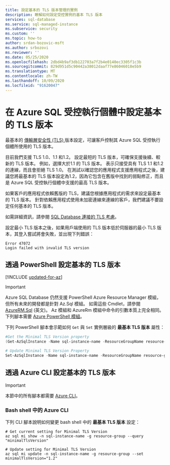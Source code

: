 ```yaml
---
title: 設定基本的 TLS 版本管理的實例
description: 瞭解如何設定受控實例的基本 TLS 版本
services: sql-database
ms.service: sql-managed-instance
ms.subservice: security
ms.custom: ''
ms.topic: how-to
author: srdan-bozovic-msft
ms.author: srbozovi
ms.reviewer: ''
ms.date: 05/25/2020
ms.openlocfilehash: 2dbd4b9af3db122703a7f2b4e0140ec3305f1c3b
ms.sourcegitcommit: 829d951d5c90442a38012daaf77e86046018e5b9
ms.translationtype: MT
ms.contentlocale: zh-TW
ms.lasthandoff: 10/09/2020
ms.locfileid: "91620047"
---
```

# <a name="configure-minimal-tls-version-in-azure-sql-managed-instance"></a>在 Azure SQL 受控執行個體中設定基本的 TLS 版本
最基本的 [傳輸層安全性 (TLS) ](https://support.microsoft.com/help/3135244/tls-1-2-support-for-microsoft-sql-server) 版本設定，可讓客戶控制其 Azure SQL 受控執行個體所使用的 TLS 版本。

目前我們支援 TLS 1.0、1.1 和1.2。 設定最短的 TLS 版本，可確保支援後續、較新的 TLS 版本。 例如，選擇大於1.1 的 TLS 版本。 表示只接受具有 TLS 1.1 和1.2 的連線，而且會拒絕 TLS 1.0。 在測試以確認您的應用程式支援應用程式之後，建議您將最基本的 TLS 版本設定為1.2，因為它包含在舊版中找到的弱點修正，而且是 Azure SQL 受控執行個體中支援的最高 TLS 版本。

如果客戶的應用程式依賴舊版的 TLS，建議您根據應用程式的需求來設定最基本的 TLS 版本。 針對依賴應用程式使用未加密連線來連線的客戶，我們建議不要設定任何基本的 TLS 版本。 

如需詳細資訊，請參閱 [SQL Database 連接的 TLS 考慮](../database/connect-query-content-reference-guide.md#tls-considerations-for-database-connectivity)。

設定最小 TLS 版本之後，如果用戶端使用的 TLS 版本低於伺服器的最小 TLS 版本，其登入嘗試將會失敗，並出現下列錯誤：

```output
Error 47072
Login failed with invalid TLS version
```

## <a name="set-minimal-tls-version-via-powershell"></a>透過 PowerShell 設定基本的 TLS 版本

[!INCLUDE [updated-for-az](../../../includes/updated-for-az.md)]
> [!IMPORTANT]
> Azure SQL Database 仍然支援 PowerShell Azure Resource Manager 模組，但所有未來的開發都是針對 Az.Sql 模組。 如需這些 Cmdlet，請參閱 [AzureRM.Sql](https://docs.microsoft.com/powershell/module/AzureRM.Sql/) \(英文\)。 Az 模組和 AzureRm 模組中命令的引數本質上完全相同。 下列腳本需要 [Azure PowerShell 模組](/powershell/azure/install-az-ps)。

下列 PowerShell 腳本會示範如何 `Get` 與 `Set` 實例層級的 **最基本 TLS 版本** 屬性：

```powershell
#Get the Minimal TLS Version property
(Get-AzSqlInstance -Name sql-instance-name -ResourceGroupName resource-group).MinimalTlsVersion

# Update Minimal TLS Version Property
Set-AzSqlInstance -Name sql-instance-name -ResourceGroupName resource-group -MinimalTlsVersion "1.2"
```

## <a name="set-minimal-tls-version-via-azure-cli"></a>透過 Azure CLI 設定基本的 TLS 版本

> [!IMPORTANT]
> 本節中的所有腳本都需要 [Azure CLI](https://docs.microsoft.com/cli/azure/install-azure-cli)。

### <a name="azure-cli-in-a-bash-shell"></a>Bash shell 中的 Azure CLI

下列 CLI 腳本說明如何變更 bash shell 中的 **最基本 TLS 版本** 設定：

```azurecli-interactive
# Get current setting for Minimal TLS Version
az sql mi show -n sql-instance-name -g resource-group --query "minimalTlsVersion"

# Update setting for Minimal TLS Version
az sql mi update -n sql-instance-name -g resource-group --set minimalTlsVersion="1.2"
```
